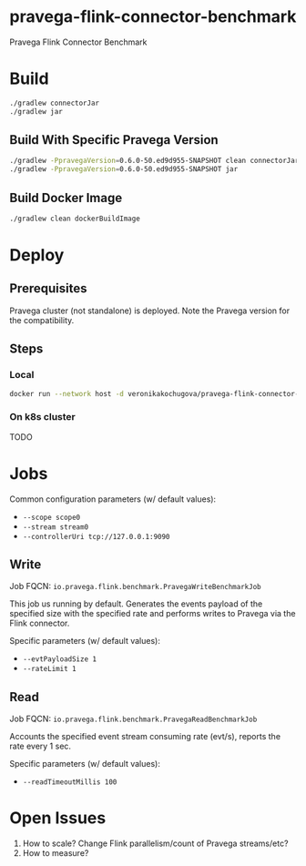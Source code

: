 # pravega-flink-connector-benchmark
Pravega Flink Connector Benchmark

# Build

```bash
./gradlew connectorJar
./gradlew jar
```

## Build With Specific Pravega Version

```bash
./gradlew -PpravegaVersion=0.6.0-50.ed9d955-SNAPSHOT clean connectorJar
./gradlew -PpravegaVersion=0.6.0-50.ed9d955-SNAPSHOT jar
```

## Build Docker Image

```bash
./gradlew clean dockerBuildImage
```

# Deploy

## Prerequisites

Pravega cluster (not standalone) is deployed. Note the Pravega version for the compatibility.

## Steps

### Local

```bash
docker run --network host -d veronikakochugova/pravega-flink-connector-benchmark:1.0.0
```
### On k8s cluster

TODO


# Jobs

Common configuration parameters (w/ default values):
* `--scope scope0`
* `--stream stream0`
* `--controllerUri tcp://127.0.0.1:9090`

## Write
    
Job FQCN: `io.pravega.flink.benchmark.PravegaWriteBenchmarkJob`

This job us running by default. Generates the events payload of the specified size with the specified rate and 
performs writes to Pravega via the Flink connector.

Specific parameters (w/ default values):
* `--evtPayloadSize 1`
* `--rateLimit 1`

## Read 

Job FQCN: `io.pravega.flink.benchmark.PravegaReadBenchmarkJob`

Accounts the specified event stream consuming rate (evt/s), reports the rate every 1 sec.

Specific parameters (w/ default values):
* `--readTimeoutMillis 100`

# Open Issues

1. How to scale? Change Flink parallelism/count of Pravega streams/etc?
2. How to measure? 
